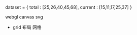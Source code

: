 dataset = {
    total : [25,26,40,45,68],
    current : [15,11,17,25,37]
}

webgl   canvas  svg

- grid 布局 网格